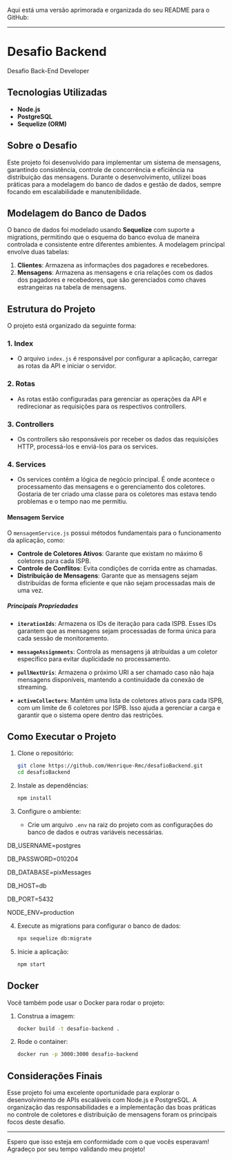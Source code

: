Aqui está uma versão aprimorada e organizada do seu README para o GitHub:

---

# Desafio Backend

Desafio Back-End Developer

## Tecnologias Utilizadas

- **Node.js**
- **PostgreSQL**
- **Sequelize (ORM)**

## Sobre o Desafio

Este projeto foi desenvolvido para implementar um sistema de mensagens, garantindo consistência, controle de concorrência e eficiência na distribuição das mensagens. Durante o desenvolvimento, utilizei boas práticas para a modelagem do banco de dados e gestão de dados, sempre focando em escalabilidade e manutenibilidade.

## Modelagem do Banco de Dados

O banco de dados foi modelado usando **Sequelize** com suporte a migrations, permitindo que o esquema do banco evolua de maneira controlada e consistente entre diferentes ambientes. A modelagem principal envolve duas tabelas:

1. **Clientes**: Armazena as informações dos pagadores e recebedores.
2. **Mensagens**: Armazena as mensagens e cria relações com os dados dos pagadores e recebedores, que são gerenciados como chaves estrangeiras na tabela de mensagens.

## Estrutura do Projeto

O projeto está organizado da seguinte forma:

### 1. **Index**

- O arquivo `index.js` é responsável por configurar a aplicação, carregar as rotas da API e iniciar o servidor.

### 2. **Rotas**

- As rotas estão configuradas para gerenciar as operações da API e redirecionar as requisições para os respectivos controllers.

### 3. **Controllers**

- Os controllers são responsáveis por receber os dados das requisições HTTP, processá-los e enviá-los para os services.

### 4. **Services**

- Os services contêm a lógica de negócio principal. É onde acontece o processamento das mensagens e o gerenciamento dos coletores. Gostaria de ter criado uma classe para os coletores mas estava tendo problemas e o tempo nao me permitiu.

#### Mensagem Service

O `mensagemService.js` possui métodos fundamentais para o funcionamento da aplicação, como:

- **Controle de Coletores Ativos**: Garante que existam no máximo 6 coletores para cada ISPB.
- **Controle de Conflitos**: Evita condições de corrida entre as chamadas.
- **Distribuição de Mensagens**: Garante que as mensagens sejam distribuídas de forma eficiente e que não sejam processadas mais de uma vez.

##### Principais Propriedades

- **`iterationIds`**: Armazena os IDs de iteração para cada ISPB. Esses IDs garantem que as mensagens sejam processadas de forma única para cada sessão de monitoramento.

- **`messageAssignments`**: Controla as mensagens já atribuídas a um coletor específico para evitar duplicidade no processamento.

- **`pullNextUris`**: Armazena o próximo URI a ser chamado caso não haja mensagens disponíveis, mantendo a continuidade da conexão de streaming.

- **`activeCollectors`**: Mantém uma lista de coletores ativos para cada ISPB, com um limite de 6 coletores por ISPB. Isso ajuda a gerenciar a carga e garantir que o sistema opere dentro das restrições.

## Como Executar o Projeto

1. Clone o repositório:

   ```bash
   git clone https://github.com/Henrique-Rmc/desafioBackend.git
   cd desafioBackend
   ```

2. Instale as dependências:

   ```bash
   npm install
   ```

3. Configure o ambiente:

   - Crie um arquivo `.env` na raiz do projeto com as configurações do banco de dados e outras variáveis necessárias.


DB_USERNAME=postgres

DB_PASSWORD=010204

DB_DATABASE=pixMessages

DB_HOST=db

DB_PORT=5432

NODE_ENV=production

   

4. Execute as migrations para configurar o banco de dados:

   ```bash
   npx sequelize db:migrate
   ```

5. Inicie a aplicação:
   ```bash
   npm start
   ```

## Docker

Você também pode usar o Docker para rodar o projeto:

1. Construa a imagem:

   ```bash
   docker build -t desafio-backend .
   ```

2. Rode o container:
   ```bash
   docker run -p 3000:3000 desafio-backend
   ```

## Considerações Finais

Esse projeto foi uma excelente oportunidade para explorar o desenvolvimento de APIs escaláveis com Node.js e PostgreSQL. A organização das responsabilidades e a implementação das boas práticas no controle de coletores e distribuição de mensagens foram os principais focos deste desafio.

---

Espero que isso esteja em conformidade com o que vocês esperavam! Agradeço por seu tempo validando meu projeto!
